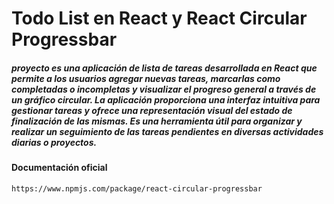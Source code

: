 # Todo List en React y React Circular Progressbar

##### proyecto es una aplicación de lista de tareas desarrollada en React que permite a los usuarios agregar nuevas tareas, marcarlas como completadas o incompletas y visualizar el progreso general a través de un gráfico circular. La aplicación proporciona una interfaz intuitiva para gestionar tareas y ofrece una representación visual del estado de finalización de las mismas. Es una herramienta útil para organizar y realizar un seguimiento de las tareas pendientes en diversas actividades diarias o proyectos.

#### Documentación oficial

    https://www.npmjs.com/package/react-circular-progressbar
